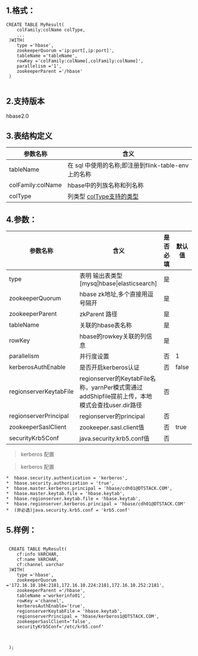 ## 1.格式：
```
CREATE TABLE MyResult(
    colFamily:colName colType,
    ...
 )WITH(
    type ='hbase',
    zookeeperQuorum ='ip:port[,ip:port]',
    tableName ='tableName',
    rowKey ='colFamily:colName[,colFamily:colName]',
    parallelism ='1',
    zookeeperParent ='/hbase'
 )


```

## 2.支持版本
hbase2.0

## 3.表结构定义
 
|参数名称|含义|
|----|---|
| tableName | 在 sql 中使用的名称;即注册到flink-table-env上的名称
| colFamily:colName | hbase中的列族名称和列名称
| colType | 列类型 [colType支持的类型](colType.md)

## 4.参数：
  
|参数名称|含义|是否必填|默认值|
|----|---|---|-----|
|type | 表明 输出表类型[mysq&#124;hbase&#124;elasticsearch]|是||
|zookeeperQuorum | hbase zk地址,多个直接用逗号隔开|是||
|zookeeperParent | zkParent 路径|是||
|tableName | 关联的hbase表名称|是||
|rowKey | hbase的rowkey关联的列信息|是||
|parallelism | 并行度设置|否|1|
| kerberosAuthEnable | 是否开启kerberos认证|否|false|
| regionserverKeytabFile| regionserver的KeytabFile名称，yarnPer模式需通过addShipfile提前上传，本地模式会查找user.dir路径|否||
| regionserverPrincipal | regionserver的principal|否||
| zookeeperSaslClient | zookeeper.sasl.client值|否|true|
| securityKrb5Conf | java.security.krb5.conf值|否||
      
> kerberos 配置

> kerberos 配置

    *  hbase.security.authentication = 'kerberos', 
    *  hbase.security.authorization = 'true',
    *  hbase.master.kerberos.principal = 'hbase/cdh01@DTSTACK.COM',
    *  hbase.master.keytab.file = 'hbase.keytab',
    *  hbase.regionserver.keytab.file = 'hbase.keytab',
    *  hbase.regionserver.kerberos.principal = 'hbase/cdh01@DTSTACK.COM'
    *  (非必选)java.security.krb5.conf = 'krb5.conf'
## 5.样例：
```

 CREATE TABLE MyResult(
    cf:info VARCHAR,
    cf:name VARCHAR,
    cf:channel varchar
 )WITH(
    type ='hbase',
    zookeeperQuorum ='172.16.10.104:2181,172.16.10.224:2181,172.16.10.252:2181',
    zookeeperParent ='/hbase',
    tableName ='workerinfo01',
    rowKey ='channel',
    kerberosAuthEnable='true',
    regionserverKeytabFile = 'hbase.keytab',
    regionserverPrincipal = 'hbase/kerberos1@DTSTACK.COM',
    zookeeperSaslClient='false',
    securityKrb5Conf='/etc/krb5.conf'



 );


 ```